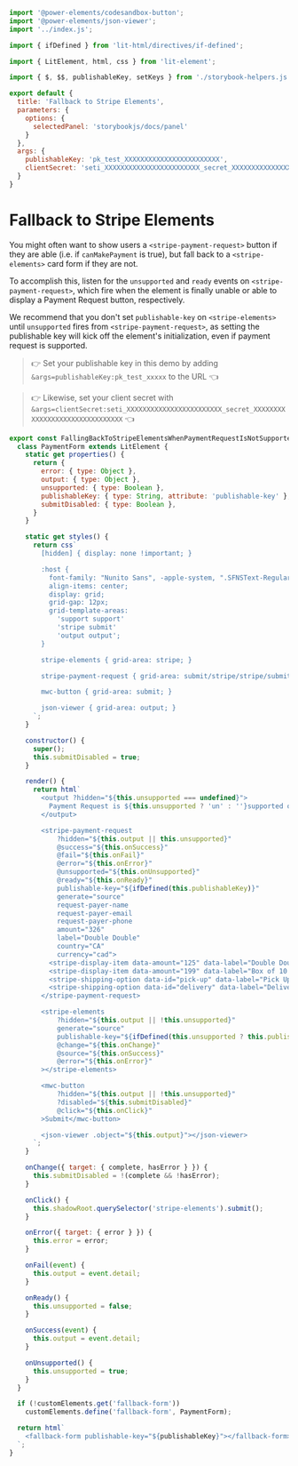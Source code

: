 ```js script
import '@power-elements/codesandbox-button';
import '@power-elements/json-viewer';
import '../index.js';

import { ifDefined } from 'lit-html/directives/if-defined';

import { LitElement, html, css } from 'lit-element';

import { $, $$, publishableKey, setKeys } from './storybook-helpers.js';

export default {
  title: 'Fallback to Stripe Elements',
  parameters: {
    options: {
      selectedPanel: 'storybookjs/docs/panel'
    }
  },
  args: {
    publishableKey: 'pk_test_XXXXXXXXXXXXXXXXXXXXXXXX',
    clientSecret: 'seti_XXXXXXXXXXXXXXXXXXXXXXXX_secret_XXXXXXXXXXXXXXXXXXXXXXXXXXXXXXX'
  }
}
```

# Fallback to Stripe Elements

You might often want to show users a `<stripe-payment-request>` button if they
are able (i.e. if `canMakePayment` is true), but fall back to a
`<stripe-elements>` card form if they are not.

To accomplish this, listen for the `unsupported` and `ready` events on
`<stripe-payment-request>`, which fire when the element is finally unable or
able to display a Payment Request button, respectively.

We recommend that you don't set `publishable-key` on `<stripe-elements>` until
`unsupported` fires from `<stripe-payment-request>`, as setting the publishable
key will kick off the element's initialization, even if payment request is
supported.

> 👉 Set your publishable key in this demo by adding `&args=publishableKey:pk_test_xxxxx` to the URL 👈

> 👉 Likewise, set your client secret with `&args=clientSecret:seti_XXXXXXXXXXXXXXXXXXXXXXXX_secret_XXXXXXXXXXXXXXXXXXXXXXXXXXXXXXX` 👈

```js preview-story
export const FallingBackToStripeElementsWhenPaymentRequestIsNotSupported = ({ publishableKey, clientSecret }) => {
  class PaymentForm extends LitElement {
    static get properties() {
      return {
        error: { type: Object },
        output: { type: Object },
        unsupported: { type: Boolean },
        publishableKey: { type: String, attribute: 'publishable-key' },
        submitDisabled: { type: Boolean },
      }
    }

    static get styles() {
      return css`
        [hidden] { display: none !important; }

        :host {
          font-family: "Nunito Sans", -apple-system, ".SFNSText-Regular", "San Francisco", BlinkMacSystemFont, "Segoe UI", "Helvetica Neue", Helvetica, Arial, sans-serif;
          align-items: center;
          display: grid;
          grid-gap: 12px;
          grid-template-areas:
            'support support'
            'stripe submit'
            'output output';
        }

        stripe-elements { grid-area: stripe; }

        stripe-payment-request { grid-area: submit/stripe/stripe/submit; }

        mwc-button { grid-area: submit; }

        json-viewer { grid-area: output; }
      `;
    }

    constructor() {
      super();
      this.submitDisabled = true;
    }

    render() {
      return html`
        <output ?hidden="${this.unsupported === undefined}">
          Payment Request is ${this.unsupported ? 'un' : ''}supported on this Browser
        </output>

        <stripe-payment-request
            ?hidden="${this.output || this.unsupported}"
            @success="${this.onSuccess}"
            @fail="${this.onFail}"
            @error="${this.onError}"
            @unsupported="${this.onUnsupported}"
            @ready="${this.onReady}"
            publishable-key="${ifDefined(this.publishableKey)}"
            generate="source"
            request-payer-name
            request-payer-email
            request-payer-phone
            amount="326"
            label="Double Double"
            country="CA"
            currency="cad">
          <stripe-display-item data-amount="125" data-label="Double Double"></stripe-display-item>
          <stripe-display-item data-amount="199" data-label="Box of 10 Timbits"></stripe-display-item>
          <stripe-shipping-option data-id="pick-up" data-label="Pick Up" data-detail="Pick Up at Your Local Timmy's" data-amount="0"></stripe-shipping-option>
          <stripe-shipping-option data-id="delivery" data-label="Delivery" data-detail="Timbits to Your Door" data-amount="200"></stripe-shipping-option>
        </stripe-payment-request>

        <stripe-elements
            ?hidden="${this.output || !this.unsupported}"
            generate="source"
            publishable-key="${ifDefined(this.unsupported ? this.publishableKey : undefined)}"
            @change="${this.onChange}"
            @source="${this.onSuccess}"
            @error="${this.onError}"
        ></stripe-elements>

        <mwc-button
            ?hidden="${this.output || !this.unsupported}"
            ?disabled="${this.submitDisabled}"
            @click="${this.onClick}"
        >Submit</mwc-button>

        <json-viewer .object="${this.output}"></json-viewer>
      `;
    }

    onChange({ target: { complete, hasError } }) {
      this.submitDisabled = !(complete && !hasError);
    }

    onClick() {
      this.shadowRoot.querySelector('stripe-elements').submit();
    }

    onError({ target: { error } }) {
      this.error = error;
    }

    onFail(event) {
      this.output = event.detail;
    }

    onReady() {
      this.unsupported = false;
    }

    onSuccess(event) {
      this.output = event.detail;
    }

    onUnsupported() {
      this.unsupported = true;
    }
  }

  if (!customElements.get('fallback-form'))
    customElements.define('fallback-form', PaymentForm);

  return html`
    <fallback-form publishable-key="${publishableKey}"></fallback-form>
  `;
}
```
